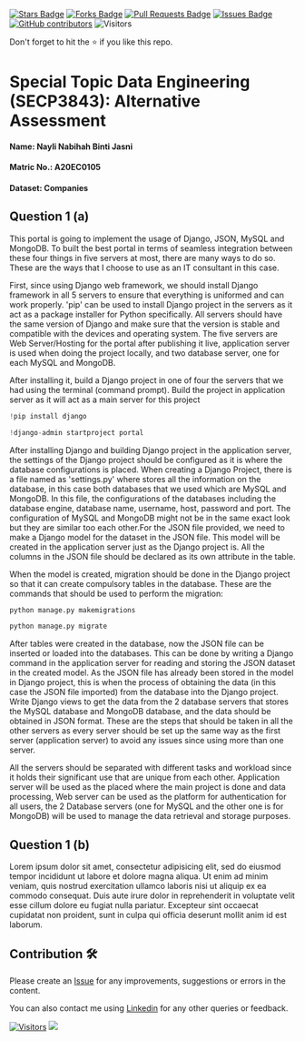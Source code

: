 <a href="https://github.com/drshahizan/SECP3843/stargazers"><img src="https://img.shields.io/github/stars/drshahizan/SECP3843" alt="Stars Badge"/></a>
<a href="https://github.com/drshahizan/SECP3843/network/members"><img src="https://img.shields.io/github/forks/drshahizan/SECP3843" alt="Forks Badge"/></a>
<a href="https://github.com/drshahizan/SECP3843/pulls"><img src="https://img.shields.io/github/issues-pr/drshahizan/SECP3843" alt="Pull Requests Badge"/></a>
<a href="https://github.com/drshahizan/SECP3843/issues"><img src="https://img.shields.io/github/issues/drshahizan/SECP3843" alt="Issues Badge"/></a>
<a href="https://github.com/drshahizan/SECP3843/graphs/contributors"><img alt="GitHub contributors" src="https://img.shields.io/github/contributors/drshahizan/SECP3843?color=2b9348"></a>
![Visitors](https://api.visitorbadge.io/api/visitors?path=https%3A%2F%2Fgithub.com%2Fdrshahizan%2FSECP3843&labelColor=%23d9e3f0&countColor=%23697689&style=flat)


Don't forget to hit the :star: if you like this repo.

# Special Topic Data Engineering (SECP3843): Alternative Assessment

#### Name: Nayli Nabihah Binti Jasni
#### Matric No.: A20EC0105
#### Dataset: Companies

## Question 1 (a)
This portal is going to implement the usage of Django, JSON, MySQL and MongoDB. To built the best portal in terms of seamless integration between these four things in five servers at most, there are many ways to do so. These are the ways that I choose to use as an IT consultant in this case.

First, since using Django web framework, we should install Django framework in all 5 servers to ensure that everything is uniformed and can work properly. 'pip' can be used to install Django project in the servers as it act as a package installer for Python specifically. All servers should have the same version of Django and make sure that the version is stable and compatible with the devices and operating system. The five servers are Web Server/Hosting for the portal after publishing it live, application server is used when doing the project locally, and two database server, one for each MySQL and MongoDB.

After installing it, build a Django project in one of four the servers that we had using the terminal (command prompt). Build the project in application server as it will act as a main server for this project

```python
!pip install django
```

```python
!django-admin startproject portal
```

After installing Django and building Django project in the application server, the settings of the Django project should be configured as it is where the database configurations is placed. When creating a Django Project, there is a file named as 'settings.py' where stores all the information on the database, in this case both databases that we used which are MySQL and MongoDB. In this file, the configurations of the databases including the database engine, database name, username, host, password and port. The configuration of MySQL and MongoDB might not be in the same exact look but they are similar too each other.For the JSON file provided, we need to make a Django model for the dataset in the JSON file. This model will be created in the application server just as the Django project is. All the columns in the JSON file should be declared as its own attribute in the table.

When the model is created, migration should be done in the Django project so that it can create compulsory tables in the database. These are the commands that should be used to perform the migration:
```python
python manage.py makemigrations
```
```python
python manage.py migrate
```

After tables were created in the database, now the JSON file can be inserted or loaded into the databases. This can be done by writing a Django command in the application server for reading and storing the JSON dataset in the created model. As the JSON file has already been stored in the model in  Django project, this is when the process of obtaining the data (in this case the JSON file imported) from the database into the Django project. Write Django views to get the data from the 2 database servers that stores the MySQL database and MongoDB database,  and the data should be obtained in JSON format. These are the steps that should be taken in all the other servers as every server should be set up the same way as the first server (application server) to avoid any issues since using more than one server. 

All the servers should be separated with different tasks and workload since it holds their significant use that are unique from each other. Application server will be used as the placed where the main project is done and data processing, Web server can be used as the platform for authentication for all users, the 2 Database servers (one for MySQL and the other one is for MongoDB) will be used to manage the data retrieval and storage purposes. 

## Question 1 (b)
Lorem ipsum dolor sit amet, consectetur adipisicing elit, sed do eiusmod tempor incididunt ut labore et dolore magna aliqua. Ut enim ad minim veniam, quis nostrud exercitation ullamco laboris nisi ut aliquip ex ea commodo consequat. Duis aute irure dolor in reprehenderit in voluptate velit esse cillum dolore eu fugiat nulla pariatur. Excepteur sint occaecat cupidatat non proident, sunt in culpa qui officia deserunt mollit anim id est laborum.





## Contribution 🛠️
Please create an [Issue](https://github.com/drshahizan/special-topic-data-engineering/issues) for any improvements, suggestions or errors in the content.

You can also contact me using [Linkedin](https://www.linkedin.com/in/drshahizan/) for any other queries or feedback.

[![Visitors](https://api.visitorbadge.io/api/visitors?path=https%3A%2F%2Fgithub.com%2Fdrshahizan&labelColor=%23697689&countColor=%23555555&style=plastic)](https://visitorbadge.io/status?path=https%3A%2F%2Fgithub.com%2Fdrshahizan)
![](https://hit.yhype.me/github/profile?user_id=81284918)



